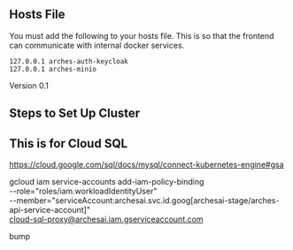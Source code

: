## Hosts File

You must add the following to your hosts file. This is so that the frontend can communicate with internal docker services.

```
127.0.0.1 arches-auth-keycloak
127.0.0.1 arches-minio
```

Version 0.1

## Steps to Set Up Cluster

## This is for Cloud SQL

https://cloud.google.com/sql/docs/mysql/connect-kubernetes-engine#gsa

gcloud iam service-accounts add-iam-policy-binding \
--role="roles/iam.workloadIdentityUser" \
--member="serviceAccount:archesai.svc.id.goog[archesai-stage/arches-api-service-account]" \
cloud-sql-proxy@archesai.iam.gserviceaccount.com

<!-- name: Cut Docs
on:
  workflow_dispatch:

jobs:
  rdme-openapi:
    runs-on: ubuntu-latest
    steps:
      - name: Check out repo 📚
        uses: actions/checkout@v3

      - name: Run `openapi` command 🚀
        uses: readmeio/rdme@v8
        with:
          rdme: openapi https://api.archesai.com/-json --key=${{ secrets.README_SECRET }} --id=64837ab02aa53c002a2ceccd -->

bump
